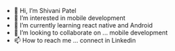 - 👋 Hi, I’m Shivani Patel 
- 👀 I’m interested in mobile development
- 🌱 I’m currently learning react native and Android
- 💞️ I’m looking to collaborate on ... mobile development
- 📫 How to reach me ... connect in Linkedin

<!---
shivanipatel18/shivanipatel18 is a ✨ special ✨ repository because its `README.md` (this file) appears on your GitHub profile.
You can click the Preview link to take a look at your changes.
--->
